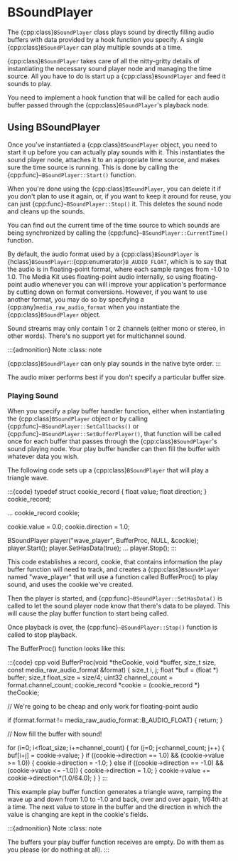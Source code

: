 # BSoundPlayer

The {cpp:class}`BSoundPlayer` class plays sound by directly filling audio
buffers with data provided by a hook function you specify. A single
{cpp:class}`BSoundPlayer` can play multiple sounds at a time.

{cpp:class}`BSoundPlayer` takes care of all the nitty-gritty details of
instantiating the necessary sound player node and managing the time source.
All you have to do is start up a {cpp:class}`BSoundPlayer` and feed it
sounds to play.

You need to implement a hook function that will be called for each audio
buffer passed through the {cpp:class}`BSoundPlayer`'s playback node.

## Using BSoundPlayer

Once you've instantiated a {cpp:class}`BSoundPlayer` object, you need to
start it up before you can actually play sounds with it. This instantiates
the sound player node, attaches it to an appropriate time source, and makes
sure the time source is running. This is done by calling the
{cpp:func}`~BSoundPlayer::Start()` function.

When you're done using the {cpp:class}`BSoundPlayer`, you can delete it if
you don't plan to use it again, or, if you want to keep it around for
reuse, you can just {cpp:func}`~BSoundPlayer::Stop()` it. This deletes the
sound node and cleans up the sounds.

You can find out the current time of the time source to which sounds are
being synchronized by calling the {cpp:func}`~BSoundPlayer::CurrentTime()`
function.

By default, the audio format used by a {cpp:class}`BSoundPlayer` is
{hclass}`BSoundPlayer`::{cpp:enumerator}`B_AUDIO_FLOAT`, which is to say
that the audio is in floating-point format, where each sample ranges from
-1.0 to 1.0. The Media Kit uses floating-point audio internally, so using
floating-point audio whenever you can will improve your application's
performance by cutting down on format conversions. However, if you want to
use another format, you may do so by specifying a
{cpp:any}`media_raw_audio_format` when you instantiate the
{cpp:class}`BSoundPlayer` object.

Sound streams may only contain 1 or 2 channels (either mono or stereo, in
other words). There's no support yet for multichannel sound.

:::{admonition} Note
:class: note






{cpp:class}`BSoundPlayer` can only play sounds in the native byte order.
:::

The audio mixer performs best if you don't specify a particular buffer
size.

### Playing Sound

When you specify a play buffer handler function, either when instantiating
the {cpp:class}`BSoundPlayer` object or by calling
{cpp:func}`~BSoundPlayer::SetCallbacks()` or
{cpp:func}`~BSoundPlayer::SetBufferPlayer()`, that function will be called
once for each buffer that passes through the {cpp:class}`BSoundPlayer`'s
sound playing node. Your play buffer handler can then fill the buffer with
whatever data you wish.

The following code sets up a {cpp:class}`BSoundPlayer` that will play a
triangle wave.

:::{code}
typedef struct cookie_record {
   float value;
   float direction;
} cookie_record;

...
cookie_record cookie;

cookie.value = 0.0;
cookie.direction = 1.0;

BSoundPlayer player("wave_player", BufferProc, NULL, &cookie);
player.Start();
player.SetHasData(true);
...
player.Stop();
:::

This code establishes a record, cookie, that contains information the play
buffer function will need to track, and creates a {cpp:class}`BSoundPlayer`
named "wave_player" that will use a function called BufferProc() to play
sound, and uses the cookie we've created.

Then the player is started, and {cpp:func}`~BSoundPlayer::SetHasData()` is
called to let the sound player node know that there's data to be played.
This will cause the play buffer function to start being called.

Once playback is over, the {cpp:func}`~BSoundPlayer::Stop()` function is
called to stop playback.

The BufferProc() function looks like this:

:::{code} cpp
void BufferProc(void *theCookie, void *buffer, size_t size,
            const media_raw_audio_format &format) {
   size_t i, j;
   float *buf = (float *) buffer;
   size_t float_size = size/4;
   uint32 channel_count = format.channel_count;
   cookie_record *cookie = (cookie_record *) theCookie;

   // We're going to be cheap and only work for floating-point audio

   if (format.format != media_raw_audio_format::B_AUDIO_FLOAT) {
      return;
   }

   // Now fill the buffer with sound!

   for (i=0; i<float_size; i+=channel_count) {
      for (j=0; j<channel_count; j++) {
         buf[i+j] = cookie->value;
      }
      if ((cookie->direction == 1.0) && (cookie->value >= 1.0)) {
         cookie->direction = -1.0;
      }
      else if ((cookie->direction == -1.0) && (cookie->value <= -1.0)) {
         cookie->direction = 1.0;
      }
      cookie->value += cookie->direction*(1.0/64.0);
   }
}
:::

This example play buffer function generates a triangle wave, ramping the
wave up and down from 1.0 to -1.0 and back, over and over again, 1/64th at
a time. The next value to store in the buffer and the direction in which
the value is changing are kept in the cookie's fields.

:::{admonition} Note
:class: note






The buffers your play buffer function receives are empty. Do with them as
you please (or do nothing at all).
:::

